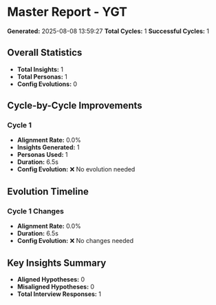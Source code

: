 # Master Report - YGT

**Generated:** 2025-08-08 13:59:27
**Total Cycles:** 1
**Successful Cycles:** 1

## Overall Statistics

- **Total Insights:** 1
- **Total Personas:** 1
- **Config Evolutions:** 0

## Cycle-by-Cycle Improvements

### Cycle 1

- **Alignment Rate:** 0.0%
- **Insights Generated:** 1
- **Personas Used:** 1
- **Duration:** 6.5s
- **Config Evolution:** ❌ No evolution needed

## Evolution Timeline

### Cycle 1 Changes

- **Alignment Rate:** 0.0%
- **Duration:** 6.5s
- **Config Evolution:** ❌ No changes needed

## Key Insights Summary

- **Aligned Hypotheses:** 0
- **Misaligned Hypotheses:** 0
- **Total Interview Responses:** 1

